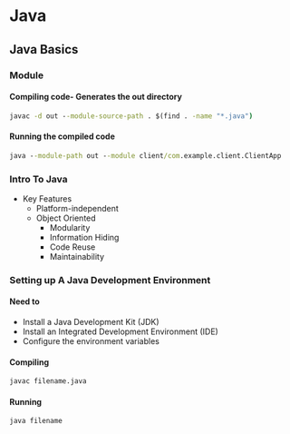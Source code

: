 # Java

## Java Basics

### Module

#### Compiling code- Generates the out directory

```cmd
javac -d out --module-source-path . $(find . -name "*.java")
```

#### Running the compiled code

```cmd
java --module-path out --module client/com.example.client.ClientApp
```

### Intro To Java

- Key Features
  - Platform-independent
  - Object Oriented
    - Modularity
    - Information Hiding
    - Code Reuse
    - Maintainability

### Setting up A Java Development Environment

#### Need to

- Install a Java Development Kit (JDK)
- Install an Integrated Development Environment (IDE)
- Configure the environment variables

#### Compiling

```cmd
javac filename.java
```

#### Running

```cmd
java filename
```

